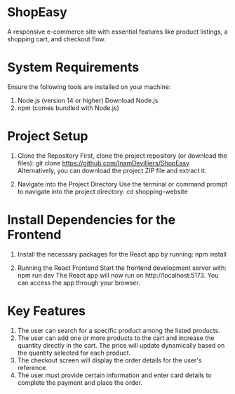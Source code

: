 # ShopEasy
A responsive e-commerce site with essential features like product listings, a shopping cart, and checkout flow.

# System Requirements
Ensure the following tools are installed on your machine:
1. Node.js (version 14 or higher) Download Node.js
2. npm (comes bundled with Node.js)

# Project Setup
1. Clone the Repository
First, clone the project repository (or download the files):
git clone https://github.com/InamDevilliers/ShopEasy
Alternatively, you can download the project ZIP file and extract it.

2. Navigate into the Project Directory
Use the terminal or command prompt to navigate into the project directory:
cd shopping-website

# Install Dependencies for the Frontend
1. Install the necessary packages for the React app by running:
npm install

2. Running the React Frontend
Start the frontend development server with:
npm run dev
The React app will now run on http://localhost:5173. You can access the app through your browser.

# Key Features
1. The user can search for a specific product among the listed products.
2. The user can add one or more products to the cart and increase the quantity directly in the cart. The price will update dynamically based on the quantity selected for each product.
3. The checkout screen will display the order details for the user's reference.
4. The user must provide certain information and enter card details to complete the payment and place the order.

